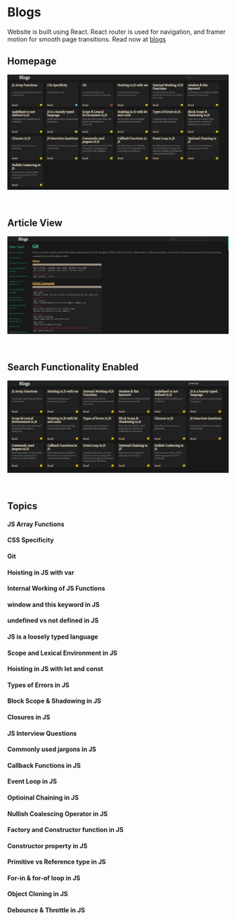 # Blogs

<p>Website is built using React. React router is used for navigation, and framer motion for smooth page transitions. Read now at
    <a href="https://blogs-ssk.netlify.app/">blogs</a></p>

## Homepage

<p align="center">
    <img src="./public/images/ss1.png">
</p>

<br>

## Article View

<p align="center">
    <img src="./public/images/ss2.png">
</p>

<br>

## Search Functionality Enabled

<p align="center">
    <img src="./public/images/ss3.png">
</p>

<br>

## Topics

#### JS Array Functions

#### CSS Specificity

#### Git

#### Hoisting in JS with var

#### Internal Working of JS Functions

#### window and this keyword in JS

#### undefined vs not defined in JS

#### JS is a loosely typed language

#### Scope and Lexical Environment in JS

#### Hoisting in JS with let and const

#### Types of Errors in JS

#### Block Scope & Shadowing in JS

#### Closures in JS

#### JS Interview Questions

#### Commonly used jargons in JS

#### Callback Functions in JS

#### Event Loop in JS

#### Optioinal Chaining in JS

#### Nullish Coalescing Operator in JS

#### Factory and Constructor function in JS

#### Constructor property in JS

#### Primitive vs Reference type in JS

#### For-in & for-of loop in JS

#### Object Cloning in JS

#### Debounce & Throttle in JS
